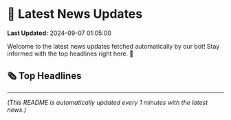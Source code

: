 # 📰 Latest News Updates
**Last Updated:** 2024-09-07 01:05:00

Welcome to the latest news updates fetched automatically by our bot! Stay informed with the top headlines right here. 🚀

## 🗞️ Top Headlines

---
*(This README is automatically updated every 1 minutes with the latest news.)*
